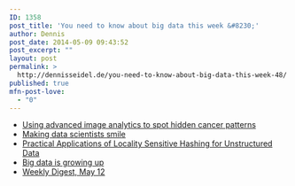 ```yaml
---
ID: 1358
post_title: 'You need to know about big data this week &#8230;'
author: Dennis
post_date: 2014-05-09 09:43:52
post_excerpt: ""
layout: post
permalink: >
  http://dennisseidel.de/you-need-to-know-about-big-data-this-week-48/
published: true
mfn-post-love:
  - "0"
---
```

<ul class="scrd_digest">
<li><a href="http://feedproxy.google.com/~r/ibm-big-data-hub/~3/9le_q16-oVM/using-advanced-image-analytics-spot-hidden-cancer-patterns" rel="external">Using advanced image analytics to spot hidden cancer patterns</a>
</li>
<li><a href="http://feedproxy.google.com/~r/ibm-big-data-hub/~3/-q7LXpP_KKA/making-data-scientists-smile" rel="external">Making data scientists smile</a>
</li>
<li><a href="http://www.datasciencecentral.com/xn/detail/6448529:BlogPost:167547" rel="external">Practical Applications of Locality Sensitive Hashing for Unstructured Data</a>
</li>
<li><a href="http://feedproxy.google.com/~r/ibm-big-data-hub/~3/254zjyxvhH4/big-data-growing" rel="external">Big data is growing up</a>
</li>
<li><a href="http://www.datasciencecentral.com/xn/detail/6448529:BlogPost:167188" rel="external">Weekly Digest, May 12</a>
</li>
</ul>